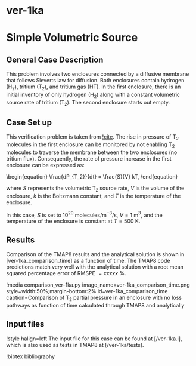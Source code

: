 # ver-1ka

# Simple Volumetric Source

## General Case Description

This problem involves two enclosures connected by a diffusive membrane that follows Sieverts law for diffusion. Both enclosures contain hydrogen (H$_2$), tritium (T$_2$), and tritium gas (HT). In the first enclosure, there is an initial inventory of only hydrogen (H$_2$) along with a constant volumetric source rate of tritium (T$_2$). The second enclosure starts out empty.

## Case Set up

This verification problem is taken from [!cite](longhurst1992verification). 
The rise in pressure of T$_2$ molecules in the first enclosure can be monitored by not enabling T$_2$ molecules to traverse the membrane between the two enclosures (no tritium flux). Consequently, the rate of pressure increase in the first enclosure can be expressed as:

\begin{equation}
\frac{dP_{T_2}}{dt} = \frac{S}{V} kT,
\end{equation}

where $S$ represents the volumetric T$_2$ source rate, $V$ is the volume of the enclosure, $k$ is the Boltzmann constant, and $T$ is the temperature of the enclosure.

In this case, $S$ is set to 10$^{20}$ molecules/m$^{-3}$/s, $V = 1$ m$^3$, and the temperature of the enclosure is constant at $T = 500$ K. 

## Results

Comparison of the TMAP8 results and the analytical solution is shown in
[ver-1ka_comparison_time] as a function of time. The TMAP8 code predictions match very well with the analytical solution with a root mean squared percentage error of RMSPE $= xxxxx$ %.

!media comparison_ver-1ka.py 
       image_name=ver-1ka_comparison_time.png
       style=width:50%;margin-bottom:2%
       id=ver-1ka_comparison_time
       caption=Comparison of T$_2$ partial pressure in an enclosure with no loss pathways as function of time calculated through TMAP8 and analytically

## Input files

!style halign=left
The input file for this case can be found at [/ver-1ka.i], which is also used as tests in TMAP8 at [/ver-1ka/tests].

!bibtex bibliography
